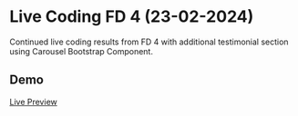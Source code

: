 # Live Coding FD 4 (23-02-2024)

Continued live coding results from FD 4 with additional testimonial section using Carousel Bootstrap Component.

## Demo

[Live Preview](https://akbarrahmatm.github.io/CH1-02-23-2024-HTML-CSS-BOOTSTRAP-GIT/)
